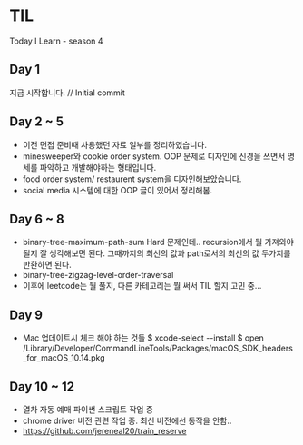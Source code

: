 # TIL
Today I Learn - season 4

## Day 1
지금 시작합니다. // Initial commit

## Day 2 ~ 5
- 이전 면접 준비때 사용했던 자료 일부를 정리하였습니다.
- minesweeper와 cookie order system. OOP 문제로 디자인에 신경을 쓰면서 명세를 파악하고 개발해야하는 형태입니다.
- food order system/ restaurent system을 디자인해보았습니다.
- social media 시스템에 대한 OOP 글이 있어서 정리해봄.

## Day 6 ~ 8
- binary-tree-maximum-path-sum Hard 문제인데.. recursion에서 뭘 가져와야될지 잘 생각해보면 된다. 그때까지의 최선의 값과 path로서의 최선의 값 두가지를 반환하면 된다.
- binary-tree-zigzag-level-order-traversal
- 이후에 leetcode는 뭘 풀지, 다른 카테고리는 뭘 써서 TIL 할지 고민 중...

## Day 9
- Mac 업데이트시 체크 해야 하는 것들
	$ xcode-select --install
	$ open /Library/Developer/CommandLineTools/Packages/macOS_SDK_headers_for_macOS_10.14.pkg

## Day 10 ~ 12
- 열차 자동 예매 파이썬 스크립트 작업 중
- chrome driver 버전 관련 작업 중. 최신 버전에선 동작을 안함..
- https://github.com/jereneal20/train_reserve

